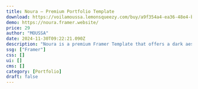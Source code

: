 ```yaml
---
title: Noura — Premium Portfolio Template
download: https://voilamoussa.lemonsqueezy.com/buy/a9f354a4-ea36-48e4-be4b-cb1998185885
demo: https://noura.framer.website/
price: 29
author: "MOUSSA"
date: 2024-11-30T09:22:21.090Z
description: "Noura is a premium Framer Template that offers a dark aesthetic design, making it an ideal fit for freelancers, designers and agencies looking to showcase their portfolio."
ssg: ["Framer"]
css: []
ui: []
cms: []
category: [Portfolio]
draft: false
---
```

